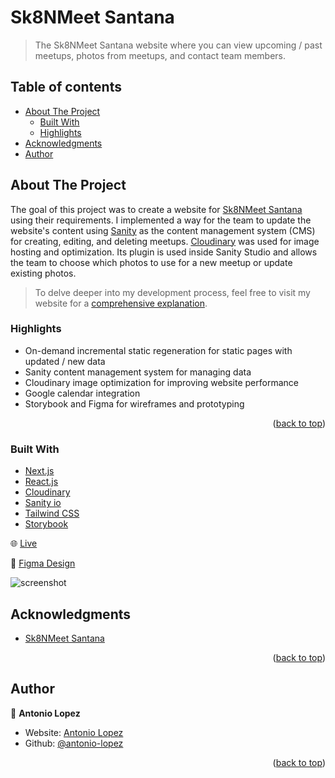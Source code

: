 <div id="top"></div>

# Sk8NMeet Santana

> The Sk8NMeet Santana website where you can view upcoming / past meetups, photos from meetups, and contact team members.

## Table of contents

- [About The Project](#about-the-project)
  - [Built With](#built-with)
  - [Highlights](#highlights)
- [Acknowledgments](#acknowledgments)
- [Author](#author)

## About The Project

The goal of this project was to create a website for [Sk8NMeet Santana](https://www.instagram.com/sk8_n_meet_santana/) using their requirements. I implemented a way for the team to update the website's content using [Sanity](https://www.sanity.io/) as the content management system (CMS) for creating, editing, and deleting meetups. [Cloudinary](https://cloudinary.com/) was used for image hosting and optimization. Its plugin is used inside Sanity Studio and allows the team to choose which photos to use for a new meetup or update existing photos.

> To delve deeper into my development process, feel free to visit my website for a [comprehensive explanation](https://www.antoniolopez.me/projects/sk8-n-meet-santana).

### Highlights

- On-demand incremental static regeneration for static pages with updated / new data
- Sanity content management system for managing data
- Cloudinary image optimization for improving website performance
- Google calendar integration
- Storybook and Figma for wireframes and prototyping

<p align="right">(<a href="#top">back to top</a>)</p>

### Built With

- [Next.js](https://nextjs.org/)
- [React.js](https://reactjs.org/)
- [Cloudinary](https://cloudinary.com/)
- [Sanity io](https://www.sanity.io/)
- [Tailwind CSS](https://tailwindcss.com/)
- [Storybook](https://storybook.js.org/)

🌐 [Live](https://sk8nmeetsantana.com/)

🎨 [Figma Design](https://www.figma.com/file/sEyQoPJFrbL2WFhx2FFDtY/Sk8NMeet?node-id=0%3A1&t=Xbab4PpbzSwldwkS-1)

![screenshot](/public//uploads/homepage-sk8nmeet-santana.png)

## Acknowledgments

- [Sk8NMeet Santana](https://www.instagram.com/sk8_n_meet_santana/)

<p align="right">(<a href="#top">back to top</a>)</p>

## Author

👤 **Antonio Lopez**

- Website: [Antonio Lopez](https://www.antoniolopez.me/)
- Github: [@antonio-lopez](https://github.com/antonio-lopez)

<p align="right">(<a href="#top">back to top</a>)</p>
